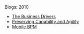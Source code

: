 Blogs: 2010

* [The Business Drivers](resources/faqs/external-content/blogs/2010/the-business-drivers.md)
* [Preserving Capability and Agility](resources/faqs/external-content/blogs/2010/preserving-capability-and-agility.md)
* [Mobile BPM](resources/faqs/external-content/blogs/2010/mobile-bpm.md)
